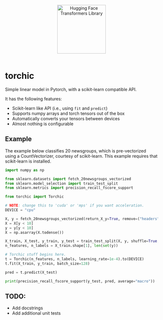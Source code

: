 <p align="center">
  <picture>
    <source srcset="pictures/torchic_logo.png">
    <img alt="Hugging Face Transformers Library" src="https://huggingface.co/datasets/huggingface/documentation-images/raw/main/transformers-logo-light.svg" width="160" height="160" style="max-width: 100%;">
  </picture>
  <br/>
  <br/>
</p>

# torchic

Simple linear model in Pytorch, with a scikit-learn compatible API.

It has the following features:
* Scikit-learn like API (i.e., using `fit` and `predict`)
* Supports numpy arrays and torch tensors out of the box
* Automatically converts your tensors between devices
* Almost nothing is configurable

## Example

The example below classifies 20 newsgroups, which is pre-vectorized using a CountVectorizer, courtesy of scikit-learn. This example requires that scikit-learn is installed.

```python
import numpy as np

from sklearn.datasets import fetch_20newsgroups_vectorized
from sklearn.model_selection import train_test_split
from sklearn.metrics import precision_recall_fscore_support

from torchic import Torchic

# NOTE: change this to 'cuda' or 'mps' if you want acceleration.
DEVICE = "cpu"

X, y = fetch_20newsgroups_vectorized(return_X_y=True, remove=("headers", "footers"), subset="train")
X = X[y < 10]
y = y[y < 10]
X = np.asarray(X.todense())

X_train, X_test, y_train, y_test = train_test_split(X, y, shuffle=True, random_state=44, test_size=.1)
n_features, n_labels = X_train.shape[1], len(set(y))

# Torchic stuff begins here.
t = Torchic(n_features, n_labels, learning_rate=1e-4).to(DEVICE)
t.fit(X_train, y_train, batch_size=128)

pred = t.predict(X_test)

print(precision_recall_fscore_support(y_test, pred, average="macro"))
```

## TODO:

* Add docstrings
* Add additional unit tests
